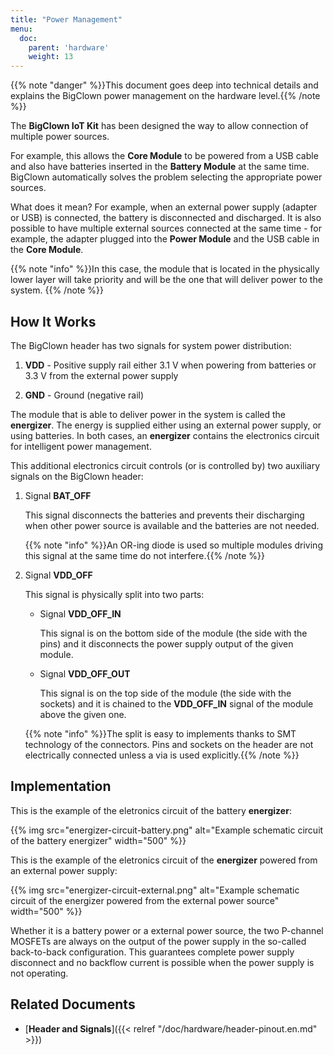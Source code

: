 ```yaml
---
title: "Power Management"
menu:
  doc:
    parent: 'hardware'
    weight: 13
---
```


{{% note "danger" %}}This document goes deep into technical details and explains the BigClown power management on the hardware level.{{% /note %}}

The **BigClown IoT Kit** has been designed the way to allow connection of multiple power sources.

For example, this allows the **Core Module** to be powered from a USB cable and also have batteries inserted in the **Battery Module** at the same time. BigClown automatically solves the problem selecting the appropriate power sources.

What does it mean? For example, when an external power supply (adapter or USB) is connected, the battery is disconnected and discharged. It is also possible to have multiple external sources connected at the same time - for example, the adapter plugged into the **Power Module** and the USB cable in the **Core Module**.

{{% note "info" %}}In this case, the module that is located in the physically lower layer will take priority and will be the one that will deliver power to the system.
{{% /note %}}

## How It Works

The BigClown header has two signals for system power distribution:

1. **VDD** - Positive supply rail either 3.1 V when powering from batteries or 3.3 V from the external power supply

2. **GND** - Ground (negative rail)

The module that is able to deliver power in the system is called the **energizer**. The energy is supplied either using an external power supply, or using batteries. In both cases, an **energizer** contains the electronics circuit for intelligent power management.

This additional electronics circuit controls (or is controlled by) two auxiliary signals on the BigClown header:

1. Signal **BAT_OFF**

    This signal disconnects the batteries and prevents their discharging when other power source is available and the batteries are not needed.

    {{% note "info" %}}An OR-ing diode is used so multiple modules driving this signal at the same time do not interfere.{{% /note %}}

2. Signal **VDD_OFF**

    This signal is physically split into two parts:

    * Signal **VDD_OFF_IN**

        This signal is on the bottom side of the module (the side with the pins) and it disconnects the power supply output of the given module.

    * Signal **VDD_OFF_OUT**

        This signal is on the top side of the module (the side with the sockets) and it is chained to the **VDD_OFF_IN** signal of the module above the given one.

    {{% note "info" %}}The split is easy to implements thanks to SMT technology of the connectors. Pins and sockets on the header are not electrically connected unless a via is used explicitly.{{% /note %}}

## Implementation

This is the example of the eletronics circuit of the battery **energizer**:

{{% img src="energizer-circuit-battery.png" alt="Example schematic circuit of the battery energizer" width="500" %}}

This is the example of the eletronics circuit of the **energizer** powered from an external power supply:

{{% img src="energizer-circuit-external.png" alt="Example schematic circuit of the energizer powered from the external power source" width="500" %}}

Whether it is a battery power or a external power source, the two P-channel MOSFETs are always on the output of the power supply in the so-called back-to-back configuration. This guarantees complete power supply disconnect and no backflow current is possible when the power supply is not operating.

## Related Documents

* [**Header and Signals**]({{< relref "/doc/hardware/header-pinout.en.md" >}})
